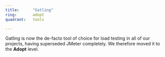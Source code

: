 ```yaml
---
title:      "Gatling"
ring:       adopt
quadrant:   tools

---
```


Gatling is now the de-facto tool of choice for load testing in all of our
projects, having superseded JMeter completely. We therefore moved it to the
**Adopt** level. 
